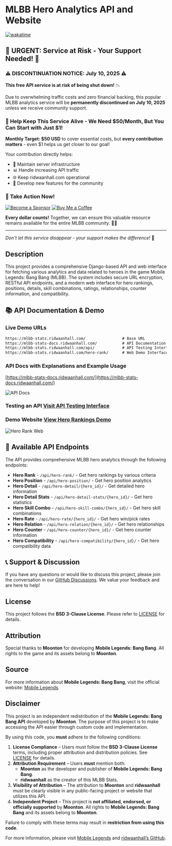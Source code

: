 # MLBB Hero Analytics API and Website

[![wakatime](https://wakatime.com/badge/user/018b799e-de53-4f7a-bb65-edc2df9f26d8/project/6f380e9e-ea7b-4326-8ec2-df979927fe68.svg)](https://wakatime.com/badge/user/018b799e-de53-4f7a-bb65-edc2df9f26d8/project/6f380e9e-ea7b-4326-8ec2-df979927fe68)

## 🚨 URGENT: Service at Risk - Your Support Needed! 🚨

### ⚠️ **DISCONTINUATION NOTICE: July 10, 2025** ⚠️

**This free API service is at risk of being shut down!** 📉

Due to overwhelming traffic costs and zero financial backing, this popular MLBB analytics service will be **permanently discontinued on July 10, 2025** unless we receive community support.

### 💝 **Help Keep This Service Alive - We Need $50/Month, But You Can Start with Just $1!**

**Monthly Target: $50 USD** to cover essential costs, but **every contribution matters** - even $1 helps us get closer to our goal!

Your contribution directly helps:

- 🔧 Maintain server infrastructure
- 📊 Handle increasing API traffic
- 🌐 Keep ridwaanhall.com operational
- 🚀 Develop new features for the community

### 🎯 **Take Action Now!**

[![Become a Sponsor](https://img.shields.io/badge/💖%20Become%20a%20Sponsor-FF69B4?style=for-the-badge&logo=github-sponsors)](https://github.com/sponsors/ridwaanhall/)
[![Buy Me a Coffee](https://img.shields.io/badge/☕%20Buy%20Me%20a%20Coffee-FFDD00?style=for-the-badge&logo=buy-me-a-coffee&logoColor=black)](coff.ee/ridwaanhall)

**Every dollar counts!** Together, we can ensure this valuable resource remains available for the entire MLBB community. 🤝✨

---
*Don't let this service disappear - your support makes the difference!* 🙏

## Description

This project provides a comprehensive Django-based API and web interface for fetching various analytics and data related to heroes in the game Mobile Legends: Bang Bang (MLBB). The system includes secure URL encryption, RESTful API endpoints, and a modern web interface for hero rankings, positions, details, skill combinations, ratings, relationships, counter information, and compatibility.

## 📚 API Documentation & Demo

### Live Demo URLs

```txt
https://mlbb-stats.ridwaanhall.com/                # Base URL
https://mlbb-stats-docs.ridwaanhall.com/           # API Documentation
https://mlbb-stats.ridwaanhall.com/api/            # API Testing Interface
https://mlbb-stats.ridwaanhall.com/hero-rank/      # Web Demo Interface
```

### API Docs with Explanations and Example Usage

[https://mlbb-stats-docs.ridwaanhall.com/](https://mlbb-stats-docs.ridwaanhall.com/)

![API Docs](images/api-docs.png)

### Testing an API [Visit API Testing Interface](https://mlbb-stats.ridwaanhall.com/api/)

### Demo Website [View Hero Rankings Demo](https://mlbb-stats.ridwaanhall.com/hero-rank/)

![Hero Rank Web](images/demo-website.png)

## 🔧 Available API Endpoints

The API provides comprehensive MLBB hero analytics through the following endpoints:

- **Hero Rank** - `/api/hero-rank/` - Get hero rankings by various criteria
- **Hero Position** - `/api/hero-position/` - Get hero position analytics
- **Hero Detail** - `/api/hero-detail/{hero_id}/` - Get detailed hero information
- **Hero Detail Stats** - `/api/hero-detail-stats/{hero_id}/` - Get hero statistics
- **Hero Skill Combo** - `/api/hero-skill-combo/{hero_id}/` - Get hero skill combinations
- **Hero Rate** - `/api/hero-rate/{hero_id}/` - Get hero win/pick rates
- **Hero Relation** - `/api/hero-relation/{hero_id}/` - Get hero relationships
- **Hero Counter** - `/api/hero-counter/{hero_id}/` - Get hero counter information
- **Hero Compatibility** - `/api/hero-compatibility/{hero_id}/` - Get hero compatibility data

## 📞 Support & Discussion

If you have any questions or would like to discuss this project, please join the conversation in our [GitHub Discussions](https://github.com/ridwaanhall/api-mobilelegends/discussions). We value your feedback and are here to help!

## License

This project follows the **BSD 3-Clause License**. Please refer to [LICENSE](https://github.com/ridwaanhall/api-mobilelegends/blob/main/LICENSE) for details.

## Attribution

Special thanks to **Moonton** for developing **Mobile Legends: Bang Bang**. All rights to the game and its assets belong to **Moonton**.

## Source

For more information about **Mobile Legends: Bang Bang**, visit the official website: [Mobile Legends](https://www.mobilelegends.com).

## Disclaimer

This project is an independent redistribution of the **Mobile Legends: Bang Bang API** developed by **Moonton**. The purpose of this project is to make accessing the API easier through custom code and implementation.

By using this code, you **must** adhere to the following conditions:

1. **License Compliance** – Users must follow the **BSD 3-Clause License** terms, including proper attribution and distribution policies. See [LICENSE](https://github.com/ridwaanhall/api-mobilelegends/blob/main/LICENSE) for details.
2. **Attribution Requirement** – Users **must** mention both:
   - **Moonton** as the developer and publisher of **Mobile Legends: Bang Bang**.
   - **ridwaanhall** as the creator of this MLBB Stats.
3. **Visibility of Attribution** – The attribution to **Moonton** and **ridwaanhall** must be clearly visible in any public-facing project or website that utilizes this API.
4. **Independent Project** – This project is **not affiliated, endorsed, or officially supported** by **Moonton**. All rights to **Mobile Legends: Bang Bang** and its assets belong to **Moonton**.

Failure to comply with these terms may result in **restriction from using this code**.

For more information, please visit [Mobile Legends](https://www.mobilelegends.com/) and [ridwaanhall’s GitHub](https://github.com/ridwaanhall/api-mobilelegends).
